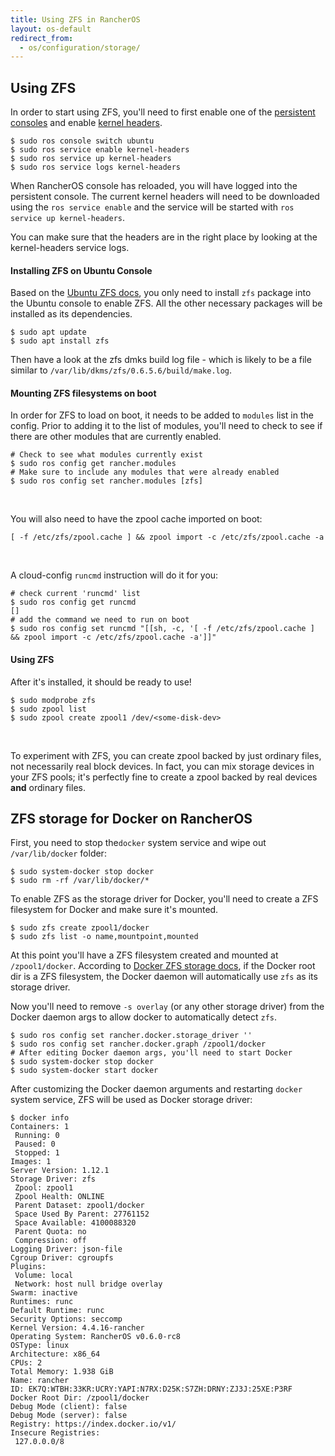 ```yaml
---
title: Using ZFS in RancherOS
layout: os-default
redirect_from:
  - os/configuration/storage/
---
```


## Using ZFS

In order to start using ZFS, you'll need to first enable one of the [persistent consoles]({{site.baseurl}}/os/configuration/custom-console/#console-persistence) and enable [kernel headers]({{site.baseurl}}/os/configuration/kernel-modules-kernel-headers/).

```
$ sudo ros console switch ubuntu
$ sudo ros service enable kernel-headers
$ sudo ros service up kernel-headers
$ sudo ros service logs kernel-headers
```

When RancherOS console has reloaded, you will have logged into the persistent console. The current kernel headers will need to be downloaded using the `ros service enable` and the service will be started with `ros service up kernel-headers`.

You can make sure that the headers are in the right place by looking at the kernel-headers service logs.

#### Installing ZFS on Ubuntu Console

Based on the [Ubuntu ZFS docs](https://wiki.ubuntu.com/Kernel/Reference/ZFS), you only need to install `zfs` package into the Ubuntu console to enable ZFS. All the other necessary packages will be installed as its dependencies.

```
$ sudo apt update
$ sudo apt install zfs
```

Then have a look at the zfs dmks build log file - which is likely to be a file similar to `/var/lib/dkms/zfs/0.6.5.6/build/make.log`.

#### Mounting ZFS filesystems on boot

In order for ZFS to load on boot, it needs to be added to `modules` list in the config. Prior to adding it to the list of modules, you'll need to check to see if there are other modules that are currently enabled.

```
# Check to see what modules currently exist
$ sudo ros config get rancher.modules
# Make sure to include any modules that were already enabled
$ sudo ros config set rancher.modules [zfs]
```

<br>

You will also need to have the zpool cache imported on boot:

```
[ -f /etc/zfs/zpool.cache ] && zpool import -c /etc/zfs/zpool.cache -a
```

<br>

A cloud-config `runcmd` instruction will do it for you:

```
# check current 'runcmd' list
$ sudo ros config get runcmd
[]
# add the command we need to run on boot
$ sudo ros config set runcmd "[[sh, -c, '[ -f /etc/zfs/zpool.cache ] && zpool import -c /etc/zfs/zpool.cache -a']]"
```

#### Using ZFS

After it's installed, it should be ready to use!

```
$ sudo modprobe zfs
$ sudo zpool list
$ sudo zpool create zpool1 /dev/<some-disk-dev>
```

<br>

To experiment with ZFS, you can create zpool backed by just ordinary files, not necessarily real block devices. In fact, you can mix storage devices in your ZFS pools; it's perfectly fine to create a zpool backed by real devices **and** ordinary files.

## ZFS storage for Docker on RancherOS

First, you need to stop  the`docker` system service and wipe out `/var/lib/docker` folder:

```
$ sudo system-docker stop docker
$ sudo rm -rf /var/lib/docker/*
```

To enable ZFS as the storage driver for Docker, you'll need to create a ZFS filesystem for Docker and make sure it's mounted.

```
$ sudo zfs create zpool1/docker
$ sudo zfs list -o name,mountpoint,mounted
```

At this point you'll have a ZFS filesystem created and mounted at `/zpool1/docker`. According to [Docker ZFS storage docs](https://docs.docker.com/engine/userguide/storagedriver/zfs-driver/), if the Docker root dir is a ZFS filesystem, the Docker daemon will automatically use `zfs` as its storage driver.

Now you'll need to remove `-s overlay` (or any other storage driver) from the Docker daemon args to allow docker to automatically detect `zfs`.

```
$ sudo ros config set rancher.docker.storage_driver ''
$ sudo ros config set rancher.docker.graph /zpool1/docker
# After editing Docker daemon args, you'll need to start Docker
$ sudo system-docker stop docker
$ sudo system-docker start docker
```

After customizing the Docker daemon arguments and restarting `docker` system service, ZFS will be used as Docker storage driver:

```
$ docker info
Containers: 1
 Running: 0
 Paused: 0
 Stopped: 1
Images: 1
Server Version: 1.12.1
Storage Driver: zfs
 Zpool: zpool1
 Zpool Health: ONLINE
 Parent Dataset: zpool1/docker
 Space Used By Parent: 27761152
 Space Available: 4100088320
 Parent Quota: no
 Compression: off
Logging Driver: json-file
Cgroup Driver: cgroupfs
Plugins:
 Volume: local
 Network: host null bridge overlay
Swarm: inactive
Runtimes: runc
Default Runtime: runc
Security Options: seccomp
Kernel Version: 4.4.16-rancher
Operating System: RancherOS v0.6.0-rc8
OSType: linux
Architecture: x86_64
CPUs: 2
Total Memory: 1.938 GiB
Name: rancher
ID: EK7Q:WTBH:33KR:UCRY:YAPI:N7RX:D25K:S7ZH:DRNY:ZJ3J:25XE:P3RF
Docker Root Dir: /zpool1/docker
Debug Mode (client): false
Debug Mode (server): false
Registry: https://index.docker.io/v1/
Insecure Registries:
 127.0.0.0/8
```
